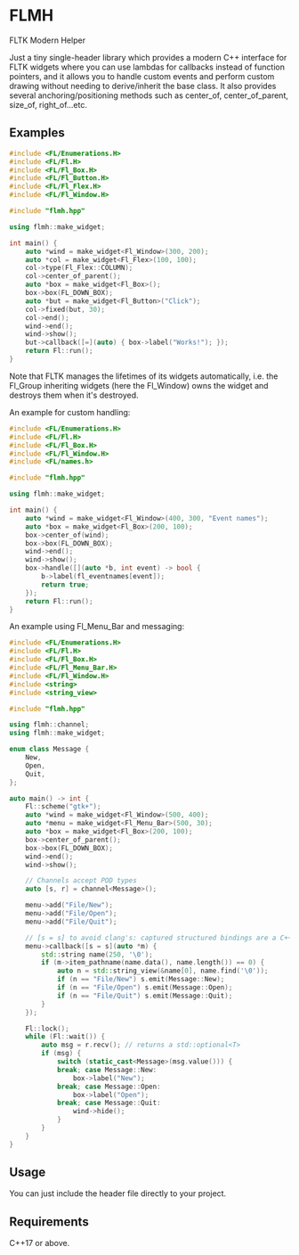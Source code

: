 # FLMH
FLTK Modern Helper

Just a tiny single-header library which provides a modern C++ interface for FLTK widgets where you can use lambdas for callbacks instead of function pointers, and it allows you to handle custom events and perform custom drawing without needing to derive/inherit the base class.
It also provides several anchoring/positioning methods such as center_of, center_of_parent, size_of, right_of...etc.

## Examples

```c++
#include <FL/Enumerations.H>
#include <FL/Fl.H>
#include <FL/Fl_Box.H>
#include <FL/Fl_Button.H>
#include <FL/Fl_Flex.H>
#include <FL/Fl_Window.H>

#include "flmh.hpp"

using flmh::make_widget;

int main() {
    auto *wind = make_widget<Fl_Window>(300, 200);
    auto *col = make_widget<Fl_Flex>(100, 100);
    col->type(Fl_Flex::COLUMN);
    col->center_of_parent();
    auto *box = make_widget<Fl_Box>();
    box->box(FL_DOWN_BOX);
    auto *but = make_widget<Fl_Button>("Click");
    col->fixed(but, 30);
    col->end();
    wind->end();
    wind->show();
    but->callback([=](auto) { box->label("Works!"); });
    return Fl::run();
}
```
Note that FLTK manages the lifetimes of its widgets automatically, i.e. the Fl_Group inheriting widgets (here the Fl_Window) owns the widget and destroys them when it's destroyed.

An example for custom handling:
```c++
#include <FL/Enumerations.H>
#include <FL/Fl.H>
#include <FL/Fl_Box.H>
#include <FL/Fl_Window.H>
#include <FL/names.h>

#include "flmh.hpp"

using flmh::make_widget;

int main() {
    auto *wind = make_widget<Fl_Window>(400, 300, "Event names");
    auto *box = make_widget<Fl_Box>(200, 100);
    box->center_of(wind);
    box->box(FL_DOWN_BOX);
    wind->end();
    wind->show();
    box->handle([](auto *b, int event) -> bool {
        b->label(fl_eventnames[event]);
        return true;
    });
    return Fl::run();
}
```
An example using Fl_Menu_Bar and messaging:
```c++
#include <FL/Enumerations.H>
#include <FL/Fl.H>
#include <FL/Fl_Box.H>
#include <FL/Fl_Menu_Bar.H>
#include <FL/Fl_Window.H>
#include <string>
#include <string_view>

#include "flmh.hpp"

using flmh::channel;
using flmh::make_widget;

enum class Message {
    New,
    Open,
    Quit,
};

auto main() -> int {
    Fl::scheme("gtk+");
    auto *wind = make_widget<Fl_Window>(500, 400);
    auto *menu = make_widget<Fl_Menu_Bar>(500, 30);
    auto *box = make_widget<Fl_Box>(200, 100);
    box->center_of_parent();
    box->box(FL_DOWN_BOX);
    wind->end();
    wind->show();

    // Channels accept POD types
    auto [s, r] = channel<Message>();

    menu->add("File/New");
    menu->add("File/Open");
    menu->add("File/Quit");

    // [s = s] to avoid clang's: captured structured bindings are a C++20 extension
    menu->callback([s = s](auto *m) {
        std::string name(250, '\0');
        if (m->item_pathname(name.data(), name.length()) == 0) {
            auto n = std::string_view(&name[0], name.find('\0'));
            if (n == "File/New") s.emit(Message::New);
            if (n == "File/Open") s.emit(Message::Open);
            if (n == "File/Quit") s.emit(Message::Quit);
        }
    });

    Fl::lock();
    while (Fl::wait()) {
        auto msg = r.recv(); // returns a std::optional<T>
        if (msg) {
            switch (static_cast<Message>(msg.value())) {
            break; case Message::New:
                box->label("New");
            break; case Message::Open:
                box->label("Open");
            break; case Message::Quit:
                wind->hide();
            }
        }
    }
}
```
    
## Usage
You can just include the header file directly to your project. 

## Requirements
C++17 or above.